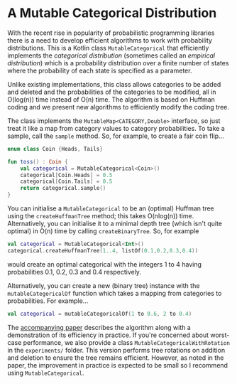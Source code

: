 # A Mutable Categorical Distribution

With the recent rise in popularity of probabilistic programming libraries there is a need to develop efficient algorithms to work with probability distributions. This is a Kotlin class `MutableCategorical` that efficiently implements the *categorical distribution* (sometimes called an *empirical distribution*) which is a probability distribution over a finite number of states where the probability of each state is specified as a parameter.

Unlike existing implementations, this class allows categories to be added and deleted and the probabilities of the categories to be modified, all in O(log(n)) time instead of O(n) time. The algorithm is based on Huffman coding and we present new algorithms to efficiently modify the coding tree.

The class implements the `MutableMap<CATEGORY,Double>` interface, so just treat it like a map from category values to category probabilities. To take a sample, call the `sample` method. So, for example, to create a fair coin flip...
```kotlin
enum class Coin {Heads, Tails}

fun toss() : Coin {
    val categorical = MutableCategorical<Coin>()
    categorical[Coin.Heads] = 0.5
    categorical[Coin.Tails] = 0.5
    return categorical.sample()
}
```

You can initialise a `MutableCategorical` to be an (optimal) Huffman tree using the `createHuffmanTree` method; this takes O(nlog(n)) time. Alternatively, you can initialise it to a minimal depth tree (which isn't quite optimal) in O(n) time by calling `createBinaryTree`. So, for example
```kotlin
val categorical = MutableCategorical<Int>()
categorical.createHuffmanTree(1..4, listOf(0.1,0.2,0.3,0.4))
```
would create an optimal categorical with the integers 1 to 4 having probabilities 0.1, 0.2, 0.3 and 0.4 respectively.

Alternatively, you can create a new (binary tree) instance with the `mutableCategoricalOf` function which takes a mapping from categories to probabilities. For example...
```kotlin
val categorical = mutableCategoricalOf(1 to 0.6, 2 to 0.4)
```


The [accompanying paper](./paper.pdf) describes the algorithm along with a demonstration of its efficiency in practice. If you're concerned about worst-case performance, we also provide a class `MutableCategoricalWithRotation` in the `experiments/` folder. This version performs tree rotations on addition and deletion to ensure the tree remains efficient. However, as noted in the paper, the improvement in practice is expected to be small so I recommend using `MutableCategorical`.